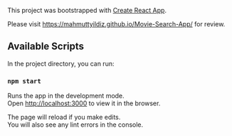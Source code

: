 This project was bootstrapped with [Create React App](https://github.com/facebook/create-react-app).

Please visit https://mahmuttyildiz.github.io/Movie-Search-App/ for review.

## Available Scripts

In the project directory, you can run:

### `npm start`

Runs the app in the development mode.<br />
Open [http://localhost:3000](http://localhost:3000) to view it in the browser.

The page will reload if you make edits.<br />
You will also see any lint errors in the console.


